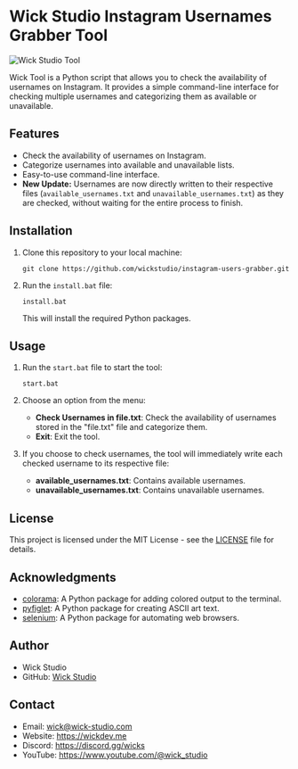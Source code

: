 # Wick Studio Instagram Usernames Grabber Tool

![Wick Studio Tool](https://media.discordapp.net/attachments/875162620502626387/1181774688599425034/Screenshot_34.png?ex=65824872&is=656fd372&hm=9dbe62cb474f53decad7d471f4c1df85ad72e4c784c2ebd2068775eb47df0f7f&=&format=webp&quality=lossless&width=1149&height=675)

Wick Tool is a Python script that allows you to check the availability of usernames on Instagram. It provides a simple command-line interface for checking multiple usernames and categorizing them as available or unavailable.

## Features

- Check the availability of usernames on Instagram.
- Categorize usernames into available and unavailable lists.
- Easy-to-use command-line interface.
- **New Update:** Usernames are now directly written to their respective files (`available_usernames.txt` and `unavailable_usernames.txt`) as they are checked, without waiting for the entire process to finish.

## Installation

1. Clone this repository to your local machine:

   ```shell
   git clone https://github.com/wickstudio/instagram-users-grabber.git
   ```

2. Run the `install.bat` file:

   ```shell
   install.bat
   ```

   This will install the required Python packages.

## Usage

1. Run the `start.bat` file to start the tool:

   ```shell
   start.bat
   ```

2. Choose an option from the menu:
   - **Check Usernames in file.txt**: Check the availability of usernames stored in the "file.txt" file and categorize them.
   - **Exit**: Exit the tool.

3. If you choose to check usernames, the tool will immediately write each checked username to its respective file:
   - **available_usernames.txt**: Contains available usernames.
   - **unavailable_usernames.txt**: Contains unavailable usernames.

## License

This project is licensed under the MIT License - see the [LICENSE](LICENSE) file for details.

## Acknowledgments

- [colorama](https://pypi.org/project/colorama/): A Python package for adding colored output to the terminal.
- [pyfiglet](https://pypi.org/project/pyfiglet/): A Python package for creating ASCII art text.
- [selenium](https://pypi.org/project/selenium/): A Python package for automating web browsers.

## Author

- Wick Studio
- GitHub: [Wick Studio](https://github.com/wickstudio)

## Contact

- Email: wick@wick-studio.com
- Website: https://wickdev.me
- Discord: https://discord.gg/wicks
- YouTube: https://www.youtube.com/@wick_studio
